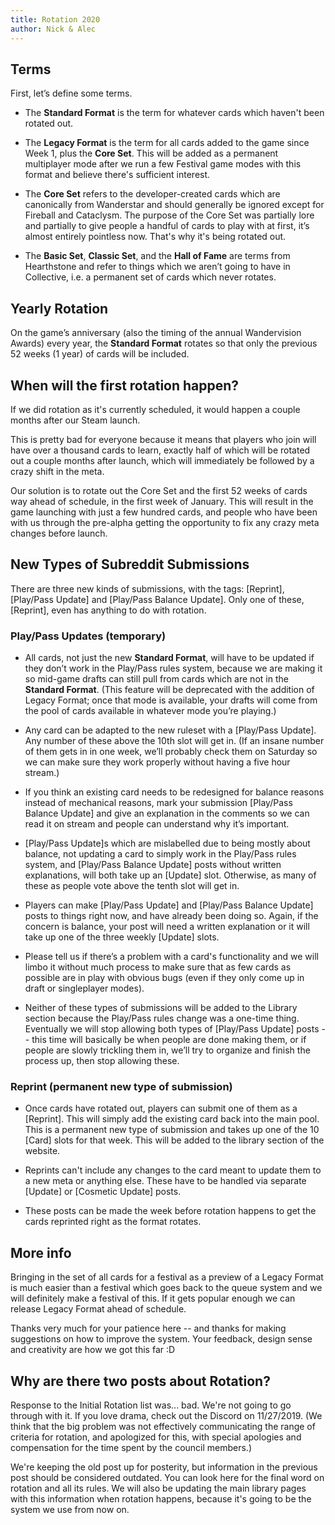 ```yaml
---
title: Rotation 2020
author: Nick & Alec
---
```


## Terms

First, let’s define some terms.

- The **Standard Format** is the term for whatever cards which haven't been rotated out.

- The **Legacy Format** is the term for all cards added to the game since Week 1, plus the **Core Set**. This will be added as a permanent multiplayer mode after we run a few Festival game modes with this format and believe there's sufficient interest.

- The **Core Set** refers to the developer-created cards which are canonically from Wanderstar and should generally be ignored except for Fireball and Cataclysm. The purpose of the Core Set was partially lore and partially to give people a handful of cards to play with at first, it’s almost entirely pointless now. That's why it's being rotated out.

- The **Basic Set**, **Classic Set**, and the **Hall of Fame** are terms from Hearthstone and refer to things which we aren’t going to have in Collective, i.e. a permanent set of cards which never rotates.

## Yearly Rotation

On the game’s anniversary (also the timing of the annual Wandervision Awards) every year, the **Standard Format** rotates so that only the previous 52 weeks (1 year) of cards will be included.

## When will the first rotation happen?

If we did rotation as it's currently scheduled, it would happen a couple months after our Steam launch.

This is pretty bad for everyone because it means that players who join will have over a thousand cards to learn, exactly half of which will be rotated out a couple months after launch, which will immediately be followed by a crazy shift in the meta.

Our solution is to rotate out the Core Set and the first 52 weeks of cards way ahead of schedule, in the first week of January. This will result in the game launching with just a few hundred cards, and people who have been with us through the pre-alpha getting the opportunity to fix any crazy meta changes before launch.

## New Types of Subreddit Submissions

There are three new kinds of submissions, with the tags: [Reprint], [Play/Pass Update] and [Play/Pass Balance Update]. Only one of these, [Reprint], even has anything to do with rotation.

### Play/Pass Updates (temporary)

- All cards, not just the new **Standard Format**, will have to be updated if they don’t work in the Play/Pass rules system, because we are making it so mid-game drafts can still pull from cards which are not in the **Standard Format**. (This feature will be deprecated with the addition of Legacy Format; once that mode is available, your drafts will come from the pool of cards available in whatever mode you’re playing.)

- Any card can be adapted to the new ruleset with a [Play/Pass Update]. Any number of these above the 10th slot will get in. (If an insane number of them gets in in one week, we’ll probably check them on Saturday so we can make sure they work properly without having a five hour stream.)

- If you think an existing card needs to be redesigned for balance reasons instead of mechanical reasons, mark your submission [Play/Pass Balance Update] and give an explanation in the comments so we can read it on stream and people can understand why it’s important.

- [Play/Pass Update]s which are mislabelled due to being mostly about balance, not updating a card to simply work in the Play/Pass rules system, and [Play/Pass Balance Update] posts without written explanations, will both take up an [Update] slot. Otherwise, as many of these as people vote above the tenth slot will get in.

- Players can make [Play/Pass Update] and [Play/Pass Balance Update] posts to things right now, and have already been doing so. Again, if the concern is balance, your post will need a written explanation or it will take up one of the three weekly [Update] slots.

- Please tell us if there’s a problem with a card's functionality and we will limbo it without much process to make sure that as few cards as possible are in play with obvious bugs (even if they only come up in draft or singleplayer modes).

- Neither of these types of submissions will be added to the Library section because the Play/Pass rules change was a one-time thing. Eventually we will stop allowing both types of [Play/Pass Update] posts -- this time will basically be when people are done making them, or if people are slowly trickling them in, we’ll try to organize and finish the process up, then stop allowing these.

### Reprint (permanent new type of submission)

- Once cards have rotated out, players can submit one of them as a [Reprint]. This will simply add the existing card back into the main pool. This is a permanent new type of submission and takes up one of the 10 [Card] slots for that week. This will be added to the library section of the website.

- Reprints can't include any changes to the card meant to update them to a new meta or anything else. These have to be handled via separate [Update] or [Cosmetic Update] posts.

- These posts can be made the week before rotation happens to get the cards reprinted right as the format rotates.

## More info

Bringing in the set of all cards for a festival as a preview of a Legacy Format is much easier than a festival which goes back to the queue system and we will definitely make a festival of this. If it gets popular enough we can release Legacy Format ahead of schedule.

Thanks very much for your patience here -- and thanks for making suggestions on how to improve the system. Your feedback, design sense and creativity are how we got this far :D

## Why are there two posts about Rotation?

Response to the Initial Rotation list was... bad. We're not going to go through with it. If you love drama, check out the Discord on 11/27/2019. (We think that the big problem was not effectively communicating the range of criteria for rotation, and apologized for this, with special apologies and compensation for the time spent by the council members.)

We're keeping the old post up for posterity, but information in the previous post should be considered outdated. You can look here for the final word on rotation and all its rules. We will also be updating the main library pages with this information when rotation happens, because it's going to be the system we use from now on.
